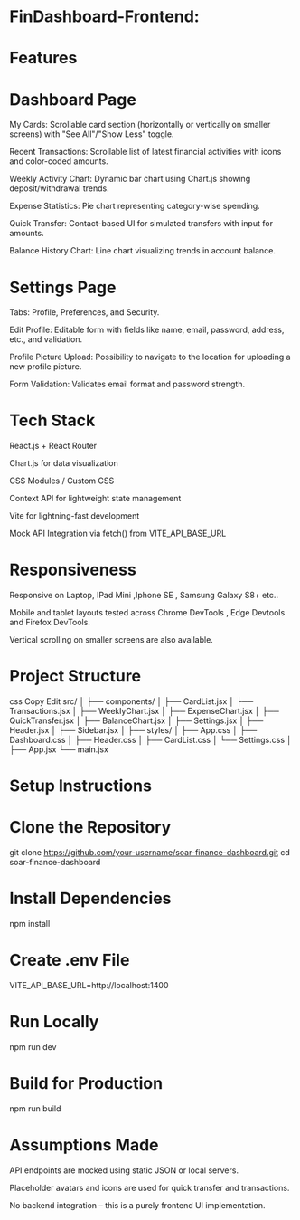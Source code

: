 # FinDashboard-Frontend: 

# Features
# Dashboard Page
My Cards: Scrollable card section (horizontally or vertically on smaller screens) with "See All"/"Show Less" toggle.

Recent Transactions: Scrollable list of latest financial activities with icons and color-coded amounts.

Weekly Activity Chart: Dynamic bar chart using Chart.js showing deposit/withdrawal trends.

Expense Statistics: Pie chart representing category-wise spending.

Quick Transfer: Contact-based UI for simulated transfers with input for amounts.

Balance History Chart: Line chart visualizing trends in account balance.

# Settings Page
Tabs: Profile, Preferences, and Security.

Edit Profile: Editable form with fields like name, email, password, address, etc., and validation.

Profile Picture Upload: Possibility to navigate to the location for uploading a new profile picture. 

Form Validation: Validates email format and password strength.

# Tech Stack
React.js + React Router

Chart.js for data visualization

CSS Modules / Custom CSS

Context API for lightweight state management

Vite for lightning-fast development

Mock API Integration via fetch() from VITE_API_BASE_URL

# Responsiveness
Responsive on Laptop, IPad Mini ,Iphone SE , Samsung Galaxy S8+ etc..

Mobile and tablet layouts tested across Chrome DevTools , Edge Devtools and Firefox 
DevTools. 

Vertical scrolling on smaller screens are also available. 

# Project Structure
css
Copy
Edit
src/
│
├── components/
│   ├── CardList.jsx
│   ├── Transactions.jsx
│   ├── WeeklyChart.jsx
│   ├── ExpenseChart.jsx
│   ├── QuickTransfer.jsx
│   ├── BalanceChart.jsx
│   ├── Settings.jsx
│   ├── Header.jsx
│   ├── Sidebar.jsx
│
├── styles/
│   ├── App.css
│   ├── Dashboard.css
│   ├── Header.css
│   ├── CardList.css
│   └── Settings.css
│
├── App.jsx
└── main.jsx

# Setup Instructions

# Clone the Repository
git clone https://github.com/your-username/soar-finance-dashboard.git
cd soar-finance-dashboard

# Install Dependencies
npm install

# Create .env File
VITE_API_BASE_URL=http://localhost:1400

# Run Locally
npm run dev

# Build for Production

npm run build


# Assumptions Made

API endpoints are mocked using static JSON or local servers.

Placeholder avatars and icons are used for quick transfer and transactions.

No backend integration – this is a purely frontend UI implementation.

